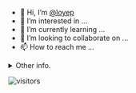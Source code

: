 - 👋 Hi, I’m [@loyep](https://github.com/loyep)
- 👀 I’m interested in ...
- 🌱 I’m currently learning ...
- 💞️ I’m looking to collaborate on ...
- 📫 How to reach me ...

<details>
  <summary>Other info.</summary>
  <br>

<!--START_SECTION:waka-->

```txt
No activity tracked
```

<!--END_SECTION:waka-->

</details>

![visitors](https://visitor-badge.glitch.me/badge?page_id=loyep.loyep)
